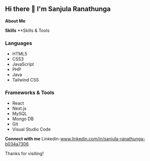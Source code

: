 ## Hi there 👋 I'm Sanjula Ranathunga

**About Me**

**Skills**
**Skills & Tools
### Languages
- HTML5
- CSS3
- JavaScript
- PHP
- Java
- Tailwind CSS

### Frameworks & Tools
- React
- Next.js
- MySQL
- Mongo DB
- Git
- Visual Studio Code


**Connect with me**
Linkedin-www.linkedin.com/in/sanjula-ranathunga-b034a7306

Thanks for visiting!
